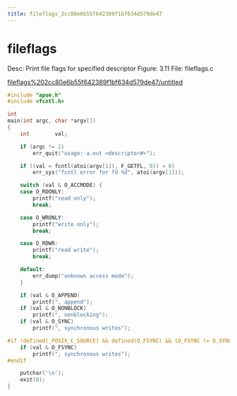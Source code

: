 ```yaml
---
title: fileflags_2cc80e6b55f642389f1bf634d579de47
---
```


# fileflags

Desc: Print file flags for specified descriptor
Figure: 3.11
File: fileflags.c

[fileflags%202cc80e6b55f642389f1bf634d579de47/untitled](fileflags%202cc80e6b55f642389f1bf634d579de47/untitled)

```c
#include "apue.h"
#include <fcntl.h>

int
main(int argc, char *argv[])
{
    int        val;

    if (argc != 2)
        err_quit("usage: a.out <descriptor#>");

    if ((val = fcntl(atoi(argv[1]), F_GETFL, 0)) < 0)
        err_sys("fcntl error for fd %d", atoi(argv[1]));

    switch (val & O_ACCMODE) {
    case O_RDONLY:
        printf("read only");
        break;

    case O_WRONLY:
        printf("write only");
        break;

    case O_RDWR:
        printf("read write");
        break;

    default:
        err_dump("unknown access mode");
    }

    if (val & O_APPEND)
        printf(", append");
    if (val & O_NONBLOCK)
        printf(", nonblocking");
    if (val & O_SYNC)
        printf(", synchronous writes");

#if !defined(_POSIX_C_SOURCE) && defined(O_FSYNC) && (O_FSYNC != O_SYNC)
    if (val & O_FSYNC)
        printf(", synchronous writes");
#endif

    putchar('\n');
    exit(0);
}
```